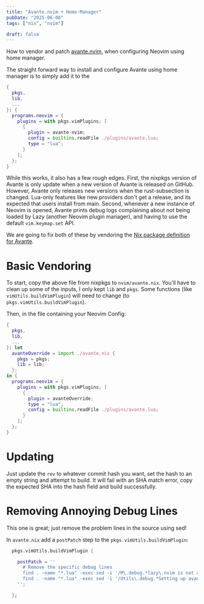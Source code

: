 ```yaml
---
title: "Avante.nvim + Home-Manager"
pubDate: "2025-06-08"
tags: ["nix", "nvim"]

draft: false
---
```


How to vendor and patch [avante.nvim](https://github.com/yetone/avante.nvim), when 
configuring Neovim using home manager. 

<!--more-->

The straight forward way to install and configure Avante using home manager is to simply add 
it to the 

```nix
{
  pkgs,
  lib,
  ...
}: {
  programs.neovim = {
    plugins = with pkgs.vimPlugins; [
      {
        plugin = avante-nvim;
        config = builtins.readFile ./plugins/avante.lua;
        type = "lua";
      }
    ];
  };
}
```

While this works, it also has a few rough edges. First, the nixpkgs version of
Avante is only update when a new version of Avante is released on GitHub.
However, Avante only releases new versions when the rust-subsection is changed.
Lua-only features like new providers don't get a release, and its expected that
users install from main. Second, whenever a new instance of Neovim is opened,
Avante prints debug logs complaining about not being loaded by Lazy (another
Neovim plugin manager), and having to use the default `vim.keymap.set` API.

We are going to fix both of these by vendoring the [Nix package definition for
Avante](https://github.com/NixOS/nixpkgs/blob/nixos-unstable/pkgs/applications/editors/vim/plugins/non-generated/avante-nvim/default.nix).


# Basic Vendoring

To start, copy the above file from nixpkgs to `nvim/avante.nix`. You'll have to
clean up some of the inputs, I only kept `lib` and `pkgs`. Some functions (like
`vimUtils.buildVimPlugin`) will need to change (to
`pkgs.vimUtils.buildVimPlugin`).

Then, in the file containing your Neovim Config:

```nix
{
  pkgs,
  lib,
  ...
}: let
  avanteOverride = import ./avante.nix {
    pkgs = pkgs;
    lib = lib;
  };
in {
  programs.neovim = {
    plugins = with pkgs.vimPlugins; [
      {
        plugin = avanteOverride;
        type = "lua";
        config = builtins.readFile ./plugins/avante.lua;
      }
    ];
  };
}
```


# Updating

Just update the `rev` to whatever commit hash you want, set the hash to an
empty string and attempt to build. It will fail with an SHA match error, copy
the expected SHA into the hash field and build successfully.

# Removing Annoying Debug Lines

This one is great; just remove the problem lines in the source using sed!

In `avante.nix` add a `postPatch` step to the `pkgs.vimUtils.buildVimPlugin`:

```nix
  pkgs.vimUtils.buildVimPlugin {

    postPatch = ''
      # Remove the specific debug lines
      find . -name "*.lua" -exec sed -i '/M\.debug.*lazy\.nvim is not available/d' {} \;
      find . -name "*.lua" -exec sed -i '/Utils\.debug.*Setting up avante colors/d' {} \;
    '';

  };
```
